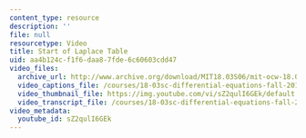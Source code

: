 ```yaml
---
content_type: resource
description: ''
file: null
resourcetype: Video
title: Start of Laplace Table
uid: aa4b124c-f1f6-daa8-7fde-6c60603cdd47
video_files:
  archive_url: http://www.archive.org/download/MIT18.03S06/mit-ocw-18.03-lec19-31mar2003-220k_512kb.mp4
  video_captions_file: /courses/18-03sc-differential-equations-fall-2011/65de9897c12650f984fa64c009e3ebab_sZ2qulI6GEk.vtt
  video_thumbnail_file: https://img.youtube.com/vi/sZ2qulI6GEk/default.jpg
  video_transcript_file: /courses/18-03sc-differential-equations-fall-2011/77f70f6fc3d1affa96f3d2a7b0bd4279_sZ2qulI6GEk.pdf
video_metadata:
  youtube_id: sZ2qulI6GEk
---
```

